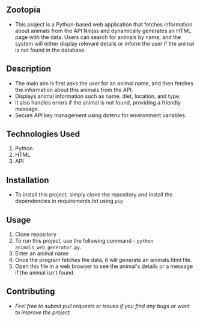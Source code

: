 ## Zootopia 
* This project is a Python-based web application that fetches information about animals from the API Ninjas and dynamically generates an HTML page with the data. Users can search for animals by name, and the system will either display relevant details or inform the user if the animal is not found in the database.



## Description
* The main aim is  first asks the user for an animal name, and then fetches the information about this animals from the API.
* Displays animal information such as name, diet, location, and type.
* it also handles errors if the animal is not found, providing a friendly message.
* Secure API key management using dotenv for environment variables.

## Technologies Used
1. Python 
2. HTML
3. API

## Installation

* To install this project, simply clone the repository and install the dependencies in requirements.txt using `pip`

## Usage
1. Clone repository
2. To run this project, use  the following command - `python animals_web_generator.py`.
3. Enter an animal name
4. Once the program fetches the data, it will generate an animals.html file. 
5. Open this file in a web browser to see the animal's details or a message if the animal isn't found.

## Contributing
* _Feel free to submit pull requests or issues if you find any bugs or want to improve the project._




